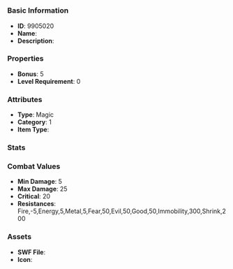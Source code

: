 # 



### Basic Information

- **ID**: 9905020
- **Name**: 
- **Description**: 

### Properties

- **Bonus**: 5
- **Level Requirement**: 0

### Attributes

- **Type**: Magic
- **Category**: 1
- **Item Type**: 

### Stats


### Combat Values

- **Min Damage**: 5
- **Max Damage**: 25
- **Critical**: 20
- **Resistances**: Fire,-5,Energy,5,Metal,5,Fear,50,Evil,50,Good,50,Immobility,300,Shrink,200

### Assets

- **SWF File**: 
- **Icon**: 


